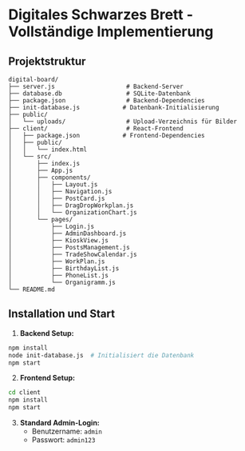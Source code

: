 # Digitales Schwarzes Brett - Vollständige Implementierung

## Projektstruktur

```
digital-board/
├── server.js                    # Backend-Server
├── database.db                  # SQLite-Datenbank
├── package.json                 # Backend-Dependencies
├── init-database.js            # Datenbank-Initialisierung
├── public/
│   └── uploads/                 # Upload-Verzeichnis für Bilder
├── client/                      # React-Frontend
│   ├── package.json            # Frontend-Dependencies
│   ├── public/
│   │   └── index.html
│   └── src/
│       ├── index.js
│       ├── App.js
│       ├── components/
│       │   ├── Layout.js
│       │   ├── Navigation.js
│       │   ├── PostCard.js
│       │   ├── DragDropWorkplan.js
│       │   └── OrganizationChart.js
│       └── pages/
│           ├── Login.js
│           ├── AdminDashboard.js
│           ├── KioskView.js
│           ├── PostsManagement.js
│           ├── TradeShowCalendar.js
│           ├── WorkPlan.js
│           ├── BirthdayList.js
│           ├── PhoneList.js
│           └── Organigramm.js
└── README.md
```

## Installation und Start

1. **Backend Setup:**
```bash
npm install
node init-database.js  # Initialisiert die Datenbank
npm start
```

2. **Frontend Setup:**
```bash
cd client
npm install
npm start
```

3. **Standard Admin-Login:**
   - Benutzername: `admin`
   - Passwort: `admin123` 